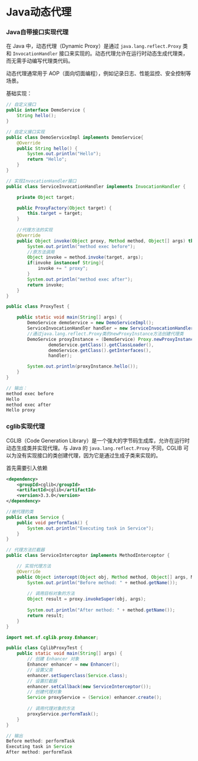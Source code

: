 # Java动态代理

### Java自带接口实现代理

在 Java 中，动态代理（Dynamic Proxy）是通过 `java.lang.reflect.Proxy` 类和 `InvocationHandler` 接口来实现的。动态代理允许在运行时动态生成代理类，而无需手动编写代理类代码。

动态代理通常用于 AOP（面向切面编程），例如记录日志、性能监控、安全控制等场景。

基础实现：

```java
// 自定义接口
public interface DemoService {
    String hello();
}
```

```java
// 自定义接口实现
public class DemoServiceImpl implements DemoService{
    @Override
    public String hello() {
        System.out.println("Hello");
        return "Hello";
    }
}
```

```java
// 实现InvocationHandler接口
public class ServiceInvocationHandler implements InvocationHandler {

    private Object target;

    public ProxyFactory(Object target) {
        this.target = target;
    }
    
	//代理方法的实现
    @Override
    public Object invoke(Object proxy, Method method, Object[] args) throws Throwable {
        System.out.println("method exec before");
        //原方法调用
        Object invoke = method.invoke(target, args);
        if(invoke instanceof String){
            invoke += " proxy";
        }
        System.out.println("method exec after");
        return invoke;
    }
}
```

```java
public class ProxyTest {

    public static void main(String[] args) {
        DemoService demoService = new DemoServiceImpl();
        ServiceInvocationHandler handler = new ServiceInvocationHandler(demoService);
        //通过java.lang.reflect.Proxy类的newProxyInstance方法创建代理类
        DemoService proxyInstance = (DemoService) Proxy.newProxyInstance(
            	demoService.getClass().getClassLoader(),
                demoService.getClass().getInterfaces(),
                handler);

        System.out.println(proxyInstance.hello());
    }
}
```

```java
// 输出：
method exec before
Hello
method exec after
Hello proxy
```

### cglib实现代理

CGLIB（Code Generation Library）是一个强大的字节码生成库，允许在运行时动态生成类并实现代理。与 Java 的 `java.lang.reflect.Proxy` 不同，CGLIB 可以为没有实现接口的类创建代理，因为它是通过生成子类来实现的。

首先需要引入依赖

```xml
<dependency>
    <groupId>cglib</groupId>
    <artifactId>cglib</artifactId>
    <version>3.3.0</version>
</dependency>
```

```java
//被代理的类
public class Service {
    public void performTask() {
        System.out.println("Executing task in Service");
    }
}
```

```java
// 代理方法拦截器
public class ServiceInterceptor implements MethodInterceptor {

    // 实现代理方法
    @Override
    public Object intercept(Object obj, Method method, Object[] args, MethodProxy proxy) throws Throwable {
        System.out.println("Before method: " + method.getName());
        
        // 调用目标对象的方法
        Object result = proxy.invokeSuper(obj, args);
        
        System.out.println("After method: " + method.getName());
        return result;
    }
}
```

```java
import net.sf.cglib.proxy.Enhancer;

public class CglibProxyTest {
    public static void main(String[] args) {
        // 创建 Enhancer 对象
        Enhancer enhancer = new Enhancer();
        // 设置父类
        enhancer.setSuperclass(Service.class);
        // 设置拦截器
        enhancer.setCallback(new ServiceInterceptor());
        // 创建代理对象
        Service proxyService = (Service) enhancer.create();
        
        // 调用代理对象的方法
        proxyService.performTask();
    }
}
```

```java
// 输出
Before method: performTask
Executing task in Service
After method: performTask
```

